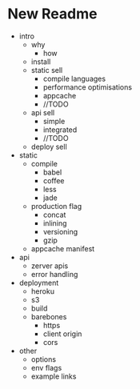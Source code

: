 # New Readme
* intro
    - why
        - how
    - install
    - static sell
        - compile languages
        - performance optimisations
        - appcache
        - //TODO
    - api sell
        - simple
        - integrated
        - //TODO
    - deploy sell
* static
    - compile
        - babel
        - coffee
        - less
        - jade
    - production flag
        - concat
        - inlining
        - versioning
        - gzip
    - appcache manifest
* api
    - zerver apis
    - error handling
* deployment
    - heroku
    - s3
    - build
    - barebones
        - https
        - client origin
        - cors
* other
    - options
    - env flags
    - example links

